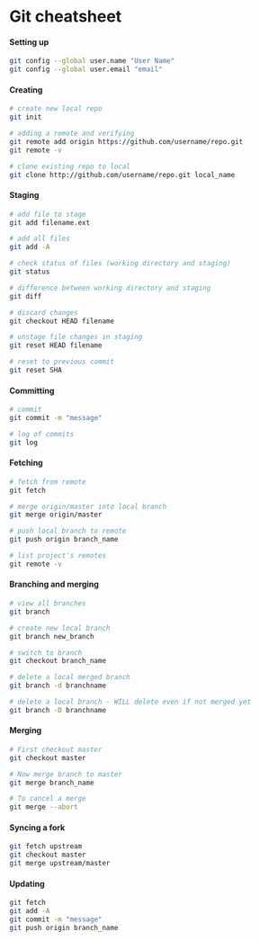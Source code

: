 # Git cheatsheet

#### Setting up
```sh
git config --global user.name "User Name"
git config --global user.email "email"
```

#### Creating
```sh
# create new local repo
git init

# adding a remote and verifying
git remote add origin https://github.com/username/repo.git
git remote -v

# clone existing repo to local
git clone http://github.com/username/repo.git local_name
```

#### Staging
```sh
# add file to stage
git add filename.ext

# add all files
git add -A

# check status of files (working directory and staging)
git status

# difference between working directory and staging
git diff

# discard changes
git checkout HEAD filename

# unstage file changes in staging
git reset HEAD filename

# reset to previous commit
git reset SHA
```

#### Committing
```sh
# commit
git commit -m "message"

# log of commits
git log
```

#### Fetching
```sh
# fetch from remote
git fetch

# merge origin/master into local branch
git merge origin/master

# push local branch to remote
git push origin branch_name

# list project's remotes
git remote -v
```

#### Branching and merging
```sh
# view all branches
git branch

# create new local branch
git branch new_branch

# switch to branch
git checkout branch_name

# delete a local merged branch
git branch -d branchname

# delete a local branch - WILL delete even if not merged yet
git branch -D branchname
```

#### Merging
```sh
# First checkout master
git checkout master

# Now merge branch to master
git merge branch_name

# To cancel a merge
git merge --abort
```

#### Syncing a fork
```sh
git fetch upstream
git checkout master
git merge upstream/master
```

#### Updating
```sh
git fetch
git add -A
git commit -m "message"
git push origin branch_name
```